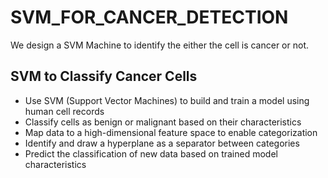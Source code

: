 # SVM_FOR_CANCER_DETECTION
We design a SVM Machine to identify the either the cell is cancer or not.
## SVM to Classify Cancer Cells
* Use SVM (Support Vector Machines) to build and train a model using human cell records
* Classify cells as benign or malignant based on their characteristics
* Map data to a high-dimensional feature space to enable categorization
* Identify and draw a hyperplane as a separator between categories
* Predict the classification of new data based on trained model characteristics
